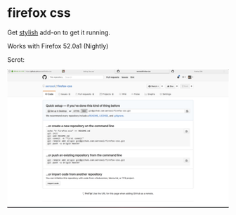 # firefox css

Get [stylish](https://userstyles.org/help/stylish_firefox) add-on to get it running.

Works with Firefox 52.0a1 (Nightly)

Scrot:

![](https://raw.githubusercontent.com/aerosol/firefox-css/master/screenshot.png)
